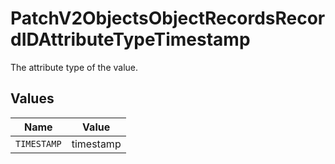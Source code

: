 # PatchV2ObjectsObjectRecordsRecordIDAttributeTypeTimestamp

The attribute type of the value.


## Values

| Name        | Value       |
| ----------- | ----------- |
| `TIMESTAMP` | timestamp   |